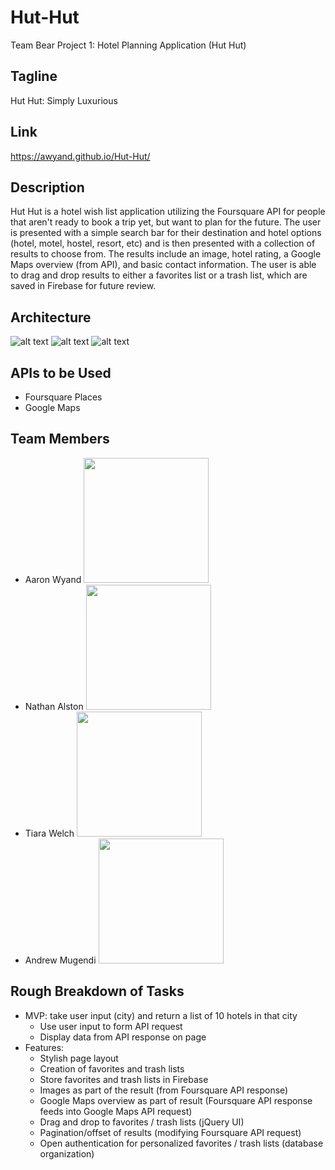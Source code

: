 # Hut-Hut
Team Bear Project 1: Hotel Planning Application (Hut Hut)

## Tagline
Hut Hut: Simply Luxurious

## Link
https://awyand.github.io/Hut-Hut/

## Description
Hut Hut is a hotel wish list application utilizing the Foursquare API for people that aren't ready to book a trip yet, but want to plan for the future.  The user is presented with a simple search bar for their destination and hotel options (hotel, motel, hostel, resort, etc) and is then presented with a collection of results to choose from.  The results include an image, hotel rating, a Google Maps overview (from API), and basic contact information.  The user is able to drag and drop results to either a favorites list or a trash list, which are saved in Firebase for future review.

## Architecture

![alt text](https://github.com/awyand/Hut-Hut/blob/master/assets/images/Layer%201.png)
![alt text](https://github.com/awyand/Hut-Hut/blob/master/assets/images/Layer%202.png)
![alt text](https://github.com/awyand/Hut-Hut/blob/master/assets/images/Layer%203.png)

## APIs to be Used
 - Foursquare Places
 - Google Maps

## Team Members
  - Aaron Wyand
    <img src="https://github.com/awyand/Hut-Hut/blob/master/images/aaron.png" height="200px">
  - Nathan Alston
    <img src="https://github.com/awyand/Hut-Hut/blob/master/images/nathan.png" height="200px">
  - Tiara Welch
    <img src="https://github.com/awyand/Hut-Hut/blob/master/images/tiara.png" height="200px">
  - Andrew Mugendi
    <img src="https://github.com/awyand/Hut-Hut/blob/master/images/andrew.png" height="200px">

## Rough Breakdown of Tasks
 - MVP: take user input (city) and return a list of 10 hotels in that city
    - Use user input to form API request
    - Display data from API response on page
 - Features:
    - Stylish page layout
    - Creation of favorites and trash lists
    - Store favorites and trash lists in Firebase
    - Images as part of the result (from Foursquare API response)
    - Google Maps overview as part of result (Foursquare API response feeds into Google Maps API request)
    - Drag and drop to favorites / trash lists (jQuery UI)
    - Pagination/offset of results (modifying Foursquare API request)
    - Open authentication for personalized favorites / trash lists (database organization)
